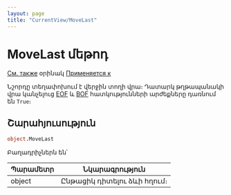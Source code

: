 ```yaml
---
layout: page
title: "CurrentView/MoveLast"
---
```



# MoveLast մեթոդ

[См. также](../Frmpttel.md) օրինակ [Применяется к](../Frmpttel.md) 

Նշորդը տեղափոխում է վերջին տողի վրա։ Դատարկ թղթապանակի վրա կանչելուց [EOF](EOF.md) և [BOF](BOF.md) հատկությունների արժեքները դառնում են `True`։


## Շարահյուսություն

``` vb
object.MoveLast
```
Բաղադրիչներն են՝


| Պարամետր | Նկարագրություն |
|--|--|
| object | Ընթացիկ դիտելու ձևի հղում։  |


